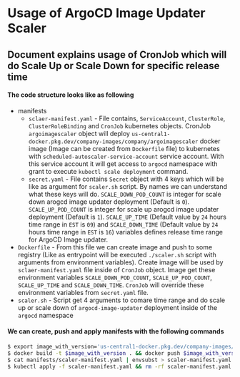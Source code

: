 # Usage of ArgoCD Image Updater Scaler

## Document explains usage of CronJob which will do Scale Up or Scale Down for specific release time

#### The code structure looks like as following

* manifests
    * `sclaer-manifest.yaml` - File contains, `ServiceAccount`, `ClusterRole`, `ClusterRoleBinding` and `CronJob` kubernetes objects. CronJob `argoimagescaler` object will deploy `us-central1-docker.pkg.dev/company-images/company/argoimagescaler` docker image (Image can be created from `Dockerfile` file) to kubernetes with `scheduled-autoscaler-service-account` service account. With this service account it will get access to `argocd` namespace with grant to execute `kubectl scale deployment` command.
    * `secret.yaml` - File contains `Secret` object with 4 keys which will be like as argument for `scaler.sh` script. By names we can understand what these keys will do. `SCALE_DOWN_POD_COUNT` is integer for scale down arogcd image updater deployment (Default is `0`). `SCALE_UP_POD_COUNT` is integer for scale up arogcd image updater deployment (Default is `1`). `SCALE_UP_TIME` (Default value by `24` hours time range in `EST` is `09`) and `SCALE_DOWN_TIME` (Default value by `24` hours time range in `EST` is `16`) variables defines release time range for ArgoCD Image updater.
* `Dockerfile` - From this file we can create image and push to some registry (Like as entrypoint will be executed `./scaler.sh` script with arguments from environment variables). Create image will be used by `sclaer-manifest.yaml` file inside of `CronJob` object. Image get these environment variables `SCALE_DOWN_POD_COUNT`, `SCALE_UP_POD_COUNT`, `SCALE_UP_TIME` and `SCALE_DOWN_TIME`. `CronJob` will override these environment variables from `secret.yaml` file. 
* `scaler.sh` - Script get 4 arguments to comare time range and do scale up or scale down of `argocd-image-updater` deployment inside of the `argocd` namespace

#### We can create, push and apply manifests with the following commands

```bash
$ export image_with_version='us-central1-docker.pkg.dev/company-images/company/argoimagescaler:v22'
$ docker build -t $image_with_version . && docker push $image_with_version 
$ cat manifests/scaler-manifest.yaml | envsubst > scaler-manifest.yaml 
$ kubectl apply -f scaler-manifest.yaml && rm -rf scaler-manifest.yaml
```
